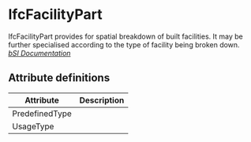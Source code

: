 IfcFacilityPart
===============
IfcFacilityPart provides for spatial breakdown of built facilities. It may be
further specialised according to the type of facility being broken down.  
[ _bSI
Documentation_](https://standards.buildingsmart.org/IFC/DEV/IFC4_2/FINAL/HTML/schema/ifcproductextension/lexical/ifcfacilitypart.htm)


Attribute definitions
---------------------
| Attribute      | Description   |
|----------------|---------------|
| PredefinedType |               |
| UsageType      |               |

